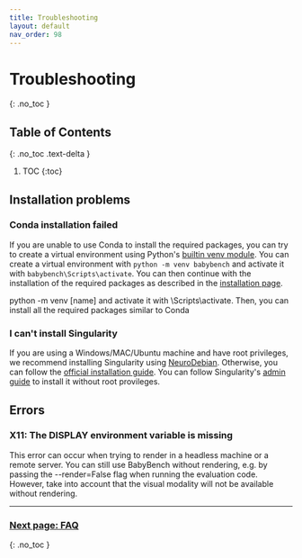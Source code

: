 ```yaml
---
title: Troubleshooting
layout: default
nav_order: 98
---
```


# Troubleshooting
{: .no_toc }

## Table of Contents
{: .no_toc .text-delta }

1. TOC
{:toc}


## Installation problems

### Conda installation failed

If you are unable to use Conda to install the required packages, you can try to create a virtual environment using Python's [builtin venv module](https://docs.python.org/3/library/venv.html). You can create a virtual environment with `python -m venv babybench` and activate it with `babybench\Scripts\activate`. You can then continue with the installation of the required packages as described in the [installation page](../installation).

python -m venv [name] and activate it with <venv-name>\Scripts\activate. Then, you can install all the required packages similar to Conda

### I can't install Singularity

If you are using a Windows/MAC/Ubuntu machine and have root privileges, we recommend installing Singularity using [NeuroDebian](https://neuro.debian.net/install_pkg.html?p=singularity-container). Otherwise, you can follow the [official installation guide](https://sylabs.io/guides/3.0/user-guide/installation.html). You can follow Singularity's [admin guide](https://docs.sylabs.io/guides/latest/admin-guide/installation.html) to install it without root provileges. 

## Errors

### X11: The DISPLAY environment variable is missing

This error can occur when trying to render in a headless machine or a remote server. You can still use BabyBench without rendering, e.g. by passing the --render=False flag when running the evaluation code. However, take into account that the visual modality will not be available without rendering.

---

### [Next page: FAQ](../faq)
{: .no_toc }
